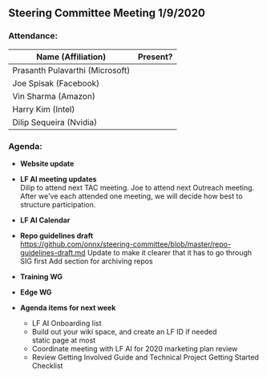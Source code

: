 ## Steering Committee Meeting 1/9/2020

### Attendance:

| Name (Affiliation) | Present? |
| ------------------------------- | --- |
| Prasanth Pulavarthi (Microsoft) |  |
| Joe Spisak (Facebook)           |  |
| Vin Sharma (Amazon)             |  | 
| Harry Kim (Intel)               |  |
| Dilip Sequeira (Nvidia)         |  |


### Agenda:

* **Website update**   

* **LF AI meeting updates**  
Dilip to attend next TAC meeting. Joe to attend next Outreach meeting. After we've each attended one meeting, we will decide how best to structure participation.

* **LF AI Calendar** 

* **Repo guidelines draft**  
https://github.com/onnx/steering-committee/blob/master/repo-guidelines-draft.md
Update to make it clearer that it has to go through SIG first
Add section for archiving repos

* **Training WG**

* **Edge WG**

* **Agenda items for next week** 
  *  LF AI Onboarding list
    *	Build out your wiki space, and create an LF ID if needed  
      static page at most
    *	Coordinate meeting with LF AI for 2020 marketing plan review
    *	Review Getting Involved Guide and Technical Project Getting Started Checklist
